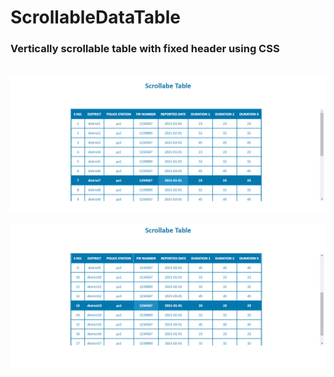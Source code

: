 # ScrollableDataTable
### Vertically scrollable table with fixed header using CSS <br><br>
![table](scroll1.png)

![table](scroll2.png)


